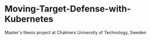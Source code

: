 # Moving-Target-Defense-with-Kubernetes
Master's thesis project at Chalmers University of Technology, Sweden
